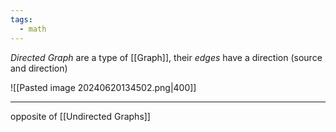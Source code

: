```yaml
---
tags:
  - math
---
```

*Directed Graph* are a type of [[Graph]], their *edges* have a direction (source and direction)

![[Pasted image 20240620134502.png|400]]

---
opposite of [[Undirected Graphs]]